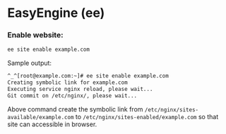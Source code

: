 # **EasyEngine (ee)**
### **Enable website:**

```bash
ee site enable example.com
```
Sample output:
```bash
^_^[root@example.com:~]# ee site enable example.com 
Creating symbolic link for example.com
Executing service nginx reload, please wait...
Git commit on /etc/nginx/, please wait...
```

Above command create the symbolic link from `/etc/nginx/sites-available/example.com` to `/etc/nginx/sites-enabled/example.com` so that site can accessible in browser.

